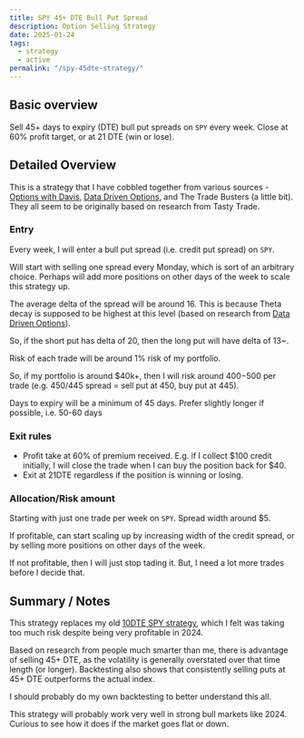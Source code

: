 ```yaml
---
title: SPY 45+ DTE Bull Put Spread
description: Option Selling Strategy
date: 2025-01-24
tags:
  - strategy
  - active
permalink: "/spy-45dte-strategy/"
---
```


## Basic overview

Sell 45+ days to expiry (DTE) bull put spreads on `SPY` every week.  Close at 60% profit target, or at 21 DTE (win or lose).
 
## Detailed Overview 

This is a strategy that I have cobbled together from various sources - [Options with Davis](https://optionswithdavis.com/), [Data Driven Options](https://datadrivenoptions.com/strategies-for-option-trading/favorite-strategies/credit-put-spread/), and The Trade Busters (a little bit).  They all seem to be originally based on research from Tasty Trade.


### Entry 

Every week, I will enter a bull put spread (i.e. credit put spread) on `SPY`.  

Will start with selling one spread every Monday, which is sort of an arbitrary choice.  Perhaps will add more positions on other days of the week to scale this strategy up.

The average delta of the spread will be around 16.  This is because Theta decay is supposed to be highest at this level (based on research from [Data Driven Options](https://datadrivenoptions.com/strategies-for-option-trading/favorite-strategies/credit-put-spread/)).

So, if the short put has delta of 20, then the long put will have delta of 13~.

Risk of each trade will be around 1% risk of my portfolio. 

So, if my portfolio is around $40k+, then I will risk around $400-$500 per trade (e.g. 450/445 spread = sell put at 450, buy put at 445).

Days to expiry will be a minimum of 45 days.  Prefer slightly longer if possible, i.e. 50-60 days


### Exit rules

- Profit take at 60% of premium received.  E.g. if I collect $100 credit initially, I will close the trade when I can buy the position back for $40.
- Exit at 21DTE regardless if the position is winning or losing.


### Allocation/Risk amount

Starting with just one trade per week on `SPY`.  Spread width around $5.

If profitable, can start scaling up by increasing width of the credit spread, or by selling more positions on other days of the week.

If not profitable, then I will just stop tading it.  But, I need a lot more trades before I decide that.

## Summary / Notes

This strategy replaces my old [10DTE SPY strategy](/spy-10day-strategy/), which I felt was taking too much risk despite being very profitable in 2024.

Based on research from people much smarter than me, there is advantage of selling 45+ DTE, as the volatility is generally overstated over that time length (or longer).  Backtesting also shows that consistently selling puts at 45+ DTE outperforms the actual index.

I should probably do my own backtesting to better understand this all.

This strategy will probably work very well in strong bull markets like 2024.  Curious to see how it does if the market goes flat or down. 